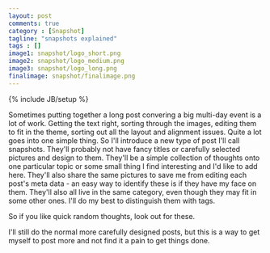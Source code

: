 ```yaml
---
layout: post
comments: true
category : [Snapshot]
tagline: "snapshots explained"
tags : []
image1: snapshot/logo_short.png
image2: snapshot/logo_medium.png
image3: snapshot/logo_long.png
finalimage: snapshot/finalimage.png
---
```

{% include JB/setup %}

Sometimes putting together a long post convering a big multi-day event is a lot of work. Getting the text right, sorting through the images, editing them to fit in the theme, sorting out all the layout and alignment issues. Quite a lot goes into one simple thing. So I'll introduce a new type of post I'll call snapshots. They'll probably not have fancy titles or carefully selected pictures and design to them. They'll be a simple collection of thoughts onto one particular topic or some small thing I find interesting and I'd like to add here. They'll also share the same pictures to save me from editing each post's meta data - an easy way to identify these is if they have my face on them. They'll also all live in the same category, even though they may fit in some other ones. I'll do my best to distinguish them with tags. 

So if you like quick random thoughts, look out for these.

I'll still do the normal more carefully designed posts, but this is a way to get myself to post more and not find it a pain to get things done.
